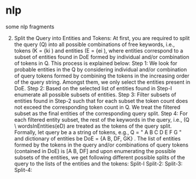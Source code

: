 # nlp
some nlp fragments




2. Split the Query into Entities and Tokens:
At first, you are required to split the query (Q) into all possible combinations of free keywords, i.e., tokens (K = {ki ) and entities (E = {ei ), where
entities correspond to a subset of entities found in DoE formed by individual and/or combination of tokens in Q. This process is explained below:
Step 1: We look for probable entities in the Q by considering individual and/or combination of query tokens formed by combining the tokens in
the increasing order of the query string. Amongst them, we only select the entities present in DoE.
Step 2: Based on the selected list of entities found in Step-I enumerate all possible subsets of entities.
Step 3: Filter subsets of entities found in Step-2 such that for each subset the token count does not exceed the corresponding token count in
Q. We treat the filtered subset as the final entities of the corresponding query split.
Step 4: For each filtered entity subset, the rest of the keywords in the query, i.e., (Q \ wordsInEntities(eD) are treated as the tokens of the
query split.
Formally, let query be a a string of tokens, e.g., Q = " A B C D E F G " and dictionary of entities be DoE = {A B, DF, GK} . The list of entities formed
by the tokens in the query and/or combinations of query tokens (contained in DoE) is [A B, DF] and upon enumerating the possible subsets of the entities,
we get following different possible splits of the query to the lists of the entities and the tokens:
Split-I
Split-2:
Split-3:
Split-4:

